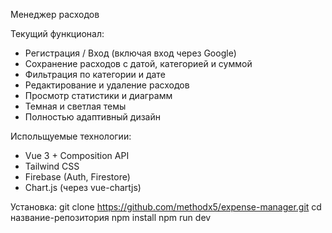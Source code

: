 Менеджер расходов

Текущий функционал:
- Регистрация / Вход (включая вход через Google)
- Сохранение расходов с датой, категорией и суммой
- Фильтрация по категории и дате
- Редактирование и удаление расходов
- Просмотр статистики и диаграмм
- Темная и светлая темы
- Полностью адаптивный дизайн

Испольщуемые технологии:
- Vue 3 + Composition API
- Tailwind CSS
- Firebase (Auth, Firestore)
- Chart.js (через vue-chartjs)

Установка:
git clone https://github.com/methodx5/expense-manager.git
cd название-репозитория
npm install
npm run dev